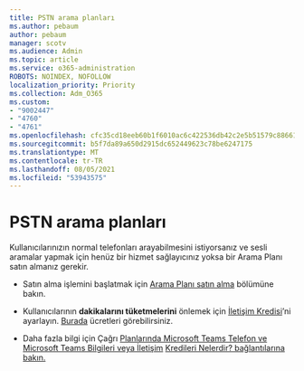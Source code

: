 ```yaml
---
title: PSTN arama planları
ms.author: pebaum
author: pebaum
manager: scotv
ms.audience: Admin
ms.topic: article
ms.service: o365-administration
ROBOTS: NOINDEX, NOFOLLOW
localization_priority: Priority
ms.collection: Adm_O365
ms.custom:
- "9002447"
- "4760"
- "4761"
ms.openlocfilehash: cfc35cd18eeb60b1f6010ac6c422536db42c2e5b51579c8866198e729bd98843
ms.sourcegitcommit: b5f7da89a650d2915dc652449623c78be6247175
ms.translationtype: MT
ms.contentlocale: tr-TR
ms.lasthandoff: 08/05/2021
ms.locfileid: "53943575"
---
```

# <a name="pstn-calling-plans"></a>PSTN arama planları

Kullanıcılarınızın normal telefonları arayabilmesini istiyorsanız ve sesli aramalar yapmak için henüz bir hizmet sağlayıcınız yoksa bir Arama Planı satın almanız gerekir. 

- Satın alma işlemini başlatmak için [Arama Planı satın alma](https://docs.microsoft.com/MicrosoftTeams/calling-plans-for-office-365) bölümüne bakın.

- Kullanıcılarının **dakikalarını tüketmelerini** önlemek için [İletişim Kredisi](https://docs.microsoft.com/microsoftteams/set-up-communications-credits-for-your-organization)’ni ayarlayın. [Burada](https://products.office.com/microsoft-teams/voice-calling) ücretleri görebilirsiniz. 

- Daha fazla bilgi için Çağrı [Planlarında Microsoft Teams Telefon ve Microsoft Teams Bilgileri veya İletişim](https://docs.microsoft.com/MicrosoftTeams/calling-plan-landing-page) [Kredileri Nelerdir? bağlantılarına bakın.](https://docs.microsoft.com/microsoftteams/what-are-communications-credits)
